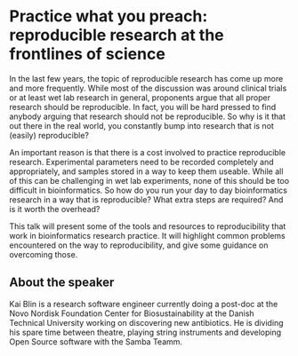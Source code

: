 Practice what you preach: reproducible research at the frontlines of science
============================================================================

In the last few years, the topic of reproducible research has come up more and
more frequently. While most of the discussion was around clinical trials or at
least wet lab research in general, proponents argue that all proper research
should be reproducible. In fact, you will be hard pressed to find anybody
arguing that research should not be reproducible. So why is it that out there in
the real world, you constantly bump into research that is not (easily)
reproducible?

An important reason is that there is a cost involved to practice
reproducible research. Experimental parameters need to be recorded completely
and appropriately, and samples stored in a way to keep them useable. While all
of this can be challenging in wet lab experiments, none of this should be too
difficult in bioinformatics. So how do you run your day to day bioinformatics
research in a way that is reproducible? What extra steps are required? And is
it worth the overhead?

This talk will present some of the tools and resources to reproducibility that
work in bioinformatics research practice. It will highlight common problems
encountered on the way to reproducibility, and give some guidance on overcoming
those.


About the speaker
-----------------

Kai Blin is a research software engineer currently doing a post-doc at the Novo
Nordisk Foundation Center for Biosustainability at the Danish Technical
University working on discovering new antibiotics. He is dividing his spare time
between theatre, playing string instruments and developing Open Source software
with the Samba Teamm.
